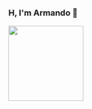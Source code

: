 ### H, I'm Armando 👋
<div style="display:flex">
  <img src="https://probot.media/AtP5iUW8Xg.png" width="150rem" height="150rem">
</div>
<!--
**Armando-Rios/Armando-Rios** is a ✨ _special_ ✨ repository because its `README.md` (this file) appears on your GitHub profile.

Here are some ideas to get you started:

- 🔭 I’m currently working on ...
- 🌱 I’m currently learning ...
- 👯 I’m looking to collaborate on ...
- 🤔 I’m looking for help with ...
- 💬 Ask me about ...
- 📫 How to reach me: ...
- 😄 Pronouns: ...
- ⚡ Fun fact: ...
-->
